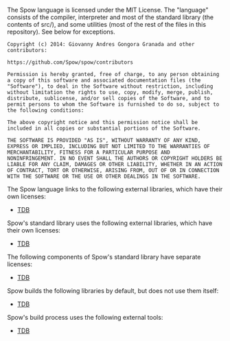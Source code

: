 The Spow language is licensed under the MIT License. The "language" consists
of the compiler, interpreter and most of the standard library (the contents of src/),
and some utilities (most of the rest of the files in this repository). See below
for exceptions.

    Copyright (c) 2014: Giovanny Andres Gongora Granada and other contributors:
 
    https://github.com/Spow/spow/contributors
 
    Permission is hereby granted, free of charge, to any person obtaining
    a copy of this software and associated documentation files (the
    "Software"), to deal in the Software without restriction, including
    without limitation the rights to use, copy, modify, merge, publish,
    distribute, sublicense, and/or sell copies of the Software, and to
    permit persons to whom the Software is furnished to do so, subject to
    the following conditions:
 
    The above copyright notice and this permission notice shall be
    included in all copies or substantial portions of the Software.
 
    THE SOFTWARE IS PROVIDED "AS IS", WITHOUT WARRANTY OF ANY KIND,
    EXPRESS OR IMPLIED, INCLUDING BUT NOT LIMITED TO THE WARRANTIES OF
    MERCHANTABILITY, FITNESS FOR A PARTICULAR PURPOSE AND
    NONINFRINGEMENT. IN NO EVENT SHALL THE AUTHORS OR COPYRIGHT HOLDERS BE
    LIABLE FOR ANY CLAIM, DAMAGES OR OTHER LIABILITY, WHETHER IN AN ACTION
    OF CONTRACT, TORT OR OTHERWISE, ARISING FROM, OUT OF OR IN CONNECTION
    WITH THE SOFTWARE OR THE USE OR OTHER DEALINGS IN THE SOFTWARE.


The Spow language links to the following external libraries, which have their
own licenses:

- [TDB](TDB)


Spow's standard library uses the following external libraries, which have
their own licenses:

- [TDB](TDB)


The following components of Spow's standard library have separate licenses:

- [TDB](TDB)


Spow builds the following libraries by default, but does not use them itself:

- [TDB](TDB)


Spow's build process uses the following external tools:

- [TDB](TDB)

